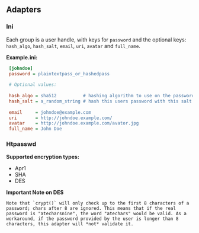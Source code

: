 

Adapters
--------

### Ini

Each group is a user handle, with keys for `password` and the optional keys: `hash_algo`, `hash_salt`, `email`, `uri`, `avatar` and `full_name`.

**Example.ini:**

```ini 
 [johndoe]
 password = plaintextpass_or_hashedpass
 
 # Optional values:
  
 hash_algo = sha512          # hashing algorithm to use on the password
 hash_salt = a_random_string # hash this users password with this salt. Format: "{$password}{$hash_salt}"
 
 email     = johndoe@example.com
 uri       = http://johndoe.example.com/
 avatar    = http://johndoe.example.com/avator.jpg
 full_name = John Doe
 ```

 ### Htpasswd

 **Supported encryption types:**

   * Apr1
   * SHA
   * DES

**Important Note on DES**

    Note that `crypt()` will only check up to the first 8 characters of a password; chars after 8 are ignored. This means that if the real password is "atecharsnine", the word "atechars" would be valid. As a workaround, if the password provided by the user is longer than 8 characters, this adapter will *not* validate it.